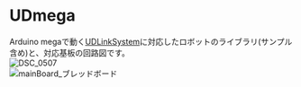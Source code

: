 # UDmega
Arduino megaで動く[UDLinkSystem](https://github.com/robotty930/UDmega/wiki/UDLinkSystem%E3%81%A8%E3%81%AF
)に対応したロボットのライブラリ(サンプル含め)と、対応基板の回路図です。  
![DSC_0507](https://user-images.githubusercontent.com/67456219/85965196-e6977380-b9f6-11ea-9636-100a68c56c04.png)    
![mainBoard_ブレッドボード](https://user-images.githubusercontent.com/67456219/85965935-50188180-b9f9-11ea-8b70-8c84959a1181.png)
